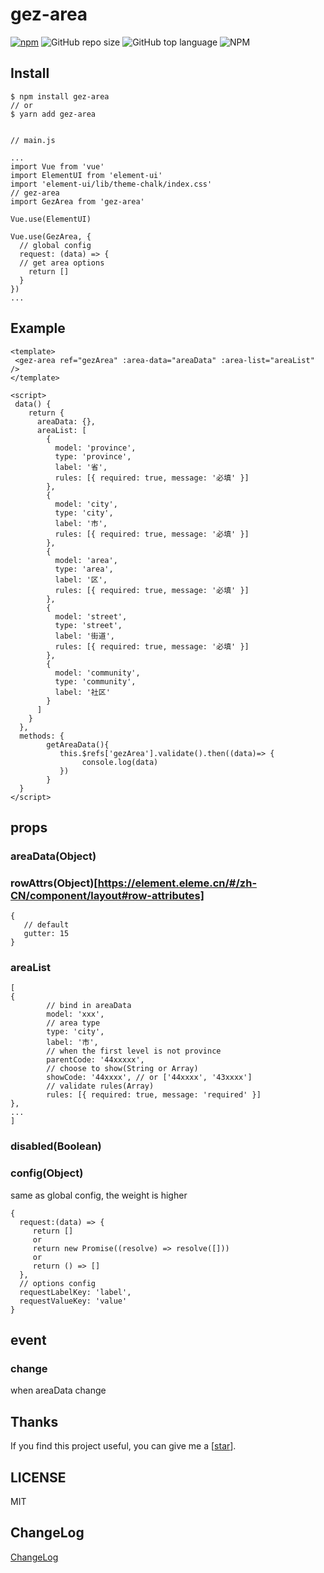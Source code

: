 # gez-area

[![npm](https://img.shields.io/npm/v/ptm.svg)](https://www.npmjs.com/package/gez-area) ![GitHub repo size](https://img.shields.io/github/repo-size/Hb-zzZ/gez-area) ![GitHub top language](https://img.shields.io/github/languages/top/Hb-zzZ/gez-area) ![NPM](https://img.shields.io/npm/l/gez-area)


## Install

```
$ npm install gez-area
// or
$ yarn add gez-area


// main.js

...
import Vue from 'vue'
import ElementUI from 'element-ui'
import 'element-ui/lib/theme-chalk/index.css'
// gez-area
import GezArea from 'gez-area'

Vue.use(ElementUI)

Vue.use(GezArea, {
  // global config
  request: (data) => {
  // get area options
    return []
  }
})
...
```

## Example

```
<template>
 <gez-area ref="gezArea" :area-data="areaData" :area-list="areaList" />
</template>

<script>
 data() {
    return {
      areaData: {},
      areaList: [
        {
          model: 'province',
          type: 'province',
          label: '省',
          rules: [{ required: true, message: '必填' }]
        },
        {
          model: 'city',
          type: 'city',
          label: '市',
          rules: [{ required: true, message: '必填' }]
        },
        {
          model: 'area',
          type: 'area',
          label: '区',
          rules: [{ required: true, message: '必填' }]
        },
        {
          model: 'street',
          type: 'street',
          label: '街道',
          rules: [{ required: true, message: '必填' }]
        },
        {
          model: 'community',
          type: 'community',
          label: '社区'
        }
      ]
    }
  },
  methods: {
        getAreaData(){
           this.$refs['gezArea'].validate().then((data)=> {
                console.log(data)
           })
        }
  }
</script>

```

## props

### areaData(Object)

### rowAttrs(Object)[https://element.eleme.cn/#/zh-CN/component/layout#row-attributes]

```
{
   // default
   gutter: 15
}
```

### areaList

```
[
{
        // bind in areaData
        model: 'xxx',
        // area type
        type: 'city',
        label: '市',
        // when the first level is not province
        parentCode: '44xxxxx',
        // choose to show(String or Array)
        showCode: '44xxxx', // or ['44xxxx', '43xxxx']
        // validate rules(Array)
        rules: [{ required: true, message: 'required' }]
},
...
]
```

### disabled(Boolean)

### config(Object)

same as global config, the weight is higher

```
{
  request:(data) => {
     return []
     or
     return new Promise((resolve) => resolve([]))
     or
     return () => []
  },
  // options config
  requestLabelKey: 'label',
  requestValueKey: 'value'
}

```

## event

### change

when areaData change

## Thanks

If you find this project useful, you can give me a [[star](https://github.com/Hb-zzZ/gez-area)].

## LICENSE

MIT

## ChangeLog

[ChangeLog](./CHANGELOG.md)
